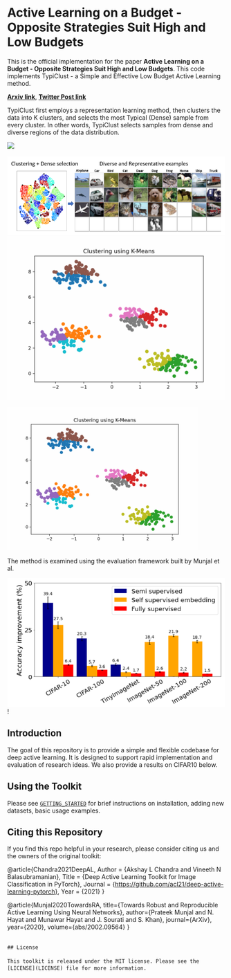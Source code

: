 # Active Learning on a Budget - Opposite Strategies Suit High and Low Budgets

This is the official implementation for the paper **Active Learning on a Budget - Opposite Strategies Suit High and Low Budgets**. This code implements TypiClust - a Simple and Effective Low Budget Active Learning method.

[**Arxiv link**](https://arxiv.org/abs/2202.02794), 
[**Twitter Post link**](https://twitter.com/AvihuDkl/status/1529385835694637058)


TypiClust first employs a representation learning method, then clusters the data into K clusters, and selects the most Typical (Dense) sample from every cluster. In other words, TypiClust selects samples from dense and diverse regions of the data distribution.

<img src="https://user-images.githubusercontent.com/39214195/161326609-a60ff5fc-ca97-4fdb-bd28-5a5468c2499c.png" width=440>

![cifar_selection.png](cifar_selection.png)
![TypiClust.gif](2d_selection_gif.gif)

<img src="./2d_selection_gif.gif" width="440">

The method is examined using the evaluation framework built by Munjal et al. 

![results.png](results.png)!

## Introduction

The goal of this repository is to provide a simple and flexible codebase for deep active learning. It is designed to support rapid implementation and evaluation of research ideas. We also provide a results on CIFAR10 below.

## Using the Toolkit

Please see [`GETTING_STARTED`](deep-al/docs/GETTING_STARTED.md) for brief instructions on installation, adding new datasets, basic usage examples.


## Citing this Repository

If you find this repo helpful in your research, please consider citing us and the owners of the original toolkit:

@article{Chandra2021DeepAL,
    Author = {Akshay L Chandra and Vineeth N Balasubramanian},
    Title = {Deep Active Learning Toolkit for Image Classification in PyTorch},
    Journal = {https://github.com/acl21/deep-active-learning-pytorch},
    Year = {2021}
}

@article{Munjal2020TowardsRA,
  title={Towards Robust and Reproducible Active Learning Using Neural Networks},
  author={Prateek Munjal and N. Hayat and Munawar Hayat and J. Sourati and S. Khan},
  journal={ArXiv},
  year={2020},
  volume={abs/2002.09564}
}
```

## License

This toolkit is released under the MIT license. Please see the [LICENSE](LICENSE) file for more information.
